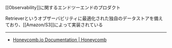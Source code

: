 [[Observability]]に関するエンドツーエンドのプロダクト

Retrieverというオブザーバビリティに最適化された独自のデータストアを備えており、[[Amazon/S3]]によって実装されている

---

- [Honeycomb.io Documentation | Honeycomb](https://docs.honeycomb.io/)